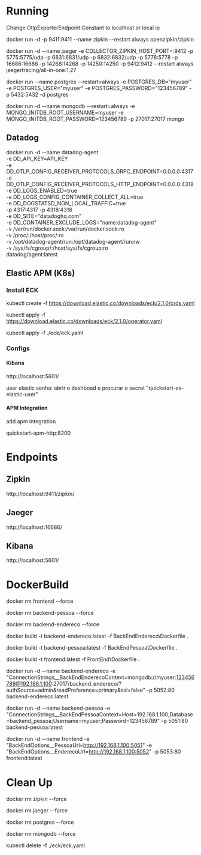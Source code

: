 # Running

Change OtlpExporterEndpoint Constant to localhost or local ip

docker run -d -p 9411:9411 --name zipkin --restart always openzipkin/zipkin

docker run -d --name jaeger -e COLLECTOR_ZIPKIN_HOST_PORT=:9412 -p 5775:5775/udp -p 6831:6831/udp   -p 6832:6832/udp   -p 5778:5778   -p 16686:16686   -p 14268:14268   -p 14250:14250  -p 9412:9412 --restart always  jaegertracing/all-in-one:1.27

docker run --name postgres --restart=always -e POSTGRES_DB="myuser" -e POSTGRES_USER="myuser" -e POSTGRES_PASSWORD="123456789" -p 5432:5432 -d postgres

docker run -d --name mongodb  --restart=always -e MONGO_INITDB_ROOT_USERNAME=myuser -e MONGO_INITDB_ROOT_PASSWORD=123456789 -p 27017:27017 mongo

## Datadog

docker run -d --name datadog-agent \
           -e DD_API_KEY=API_KEY \
           -e DD_OTLP_CONFIG_RECEIVER_PROTOCOLS_GRPC_ENDPOINT=0.0.0.0:4317 \
           -e DD_OTLP_CONFIG_RECEIVER_PROTOCOLS_HTTP_ENDPOINT=0.0.0.0:4318 \
           -e DD_LOGS_ENABLED=true \
           -e DD_LOGS_CONFIG_CONTAINER_COLLECT_ALL=true \
           -e DD_DOGSTATSD_NON_LOCAL_TRAFFIC=true \
           -p 4317:4317 -p 4318:4318 \
           -e DD_SITE="datadoghq.com" \
           -e DD_CONTAINER_EXCLUDE_LOGS="name:datadog-agent" \
           -v /var/run/docker.sock:/var/run/docker.sock:ro \
           -v /proc/:/host/proc/:ro \
           -v /opt/datadog-agent/run:/opt/datadog-agent/run:rw \
           -v /sys/fs/cgroup/:/host/sys/fs/cgroup:ro \
           datadog/agent:latest


## Elastic APM (K8s)

### Install ECK 

kubectl create -f https://download.elastic.co/downloads/eck/2.1.0/crds.yaml

kubectl apply -f https://download.elastic.co/downloads/eck/2.1.0/operator.yaml

kubectl apply -f ./eck/eck.yaml

### Configs

#### Kibana 

http://localhost:5601/

user elastic
senha:
    abrir o dashboad e procurar o secret "quickstart-es-elastic-user"

#### APM Integration

add apm integration

quickstart-apm-http:8200

# Endpoints

## Zipkin

http://localhost:9411/zipkin/

## Jaeger

http://localhost:16686/

## Kibana 

http://localhost:5601/


# DockerBuild

docker rm frontend --force

docker rm backend-pessoa --force

docker rm backend-endereco --force

docker build -t backend-endereco:latest -f BackEndEndereco\Dockerfile .

docker build -t backend-pessoa:latest -f BackEndPessoa\Dockerfile .

docker build -t frontend:latest -f FrontEnd\Dockerfile .

docker run -d --name backend-endereco -e "ConnectionStrings__BackEndEnderecoContext=mongodb://myuser:123456789@192.168.1.100:27017/backend_endereco/?authSource=admin&readPreference=primary&ssl=false" -p 5052:80 backend-endereco:latest

docker run -d --name backend-pessoa -e "ConnectionStrings__BackEndPessoaContext=Host=192.168.1.100;Database=backend_pessoa;Username=myuser;Password=123456789" -p 5051:80 backend-pessoa:latest

docker run -d --name frontend  -e "BackEndOptions__PessoaUrl=http://192.168.1.100:5051"  -e "BackEndOptions__EnderecoUrl=http://192.168.1.100:5052" -p 5053:80 frontend:latest



# Clean Up

docker rm zipkin --force

docker rm jaeger --force

docker rm postgres --force

docker rm mongodb --force

kubectl delete -f ./eck/eck.yaml
